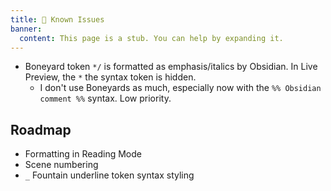 ```yaml
---
title: 📑 Known Issues
banner:
  content: This page is a stub. You can help by expanding it.
---
```


- Boneyard token `*/` is formatted as emphasis/italics by Obsidian. In Live Preview, the `*` the syntax token is hidden.
  - I don't use Boneyards as much, especially now with the `%% Obsidian comment %%` syntax. Low priority.

## Roadmap

- Formatting in Reading Mode
- Scene numbering
- `_` Fountain underline token syntax styling
